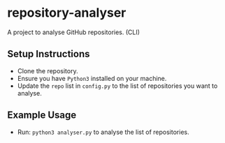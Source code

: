 # repository-analyser
A project to analyse GitHub repositories. (CLI)

## Setup Instructions
- Clone the repository.
- Ensure you have ```Python3``` installed on your machine.
- Update the ```repo``` list in ```config.py``` to the list of repositories you want to analyse.

## Example Usage
- Run: ```python3 analyser.py``` to analyse the list of repositories.
